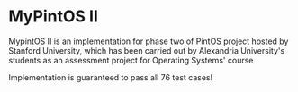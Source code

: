 # MyPintOS II
MypintOS II is an implementation for phase two of PintOS project hosted by Stanford University, which has been carried out by Alexandria University's students as an assessment project for Operating Systems' course

Implementation is guaranteed to pass all 76 test cases!
